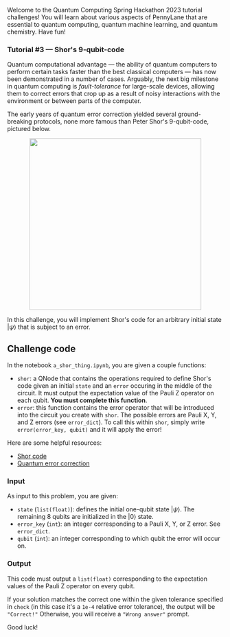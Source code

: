 Welcome to the Quantum Computing Spring Hackathon 2023 tutorial challenges! You will learn about various aspects of PennyLane that are essential to quantum computing, quantum machine learning, and quantum chemistry. Have fun!

### Tutorial \#3 — Shor's 9-qubit-code

Quantum computational advantage — the ability of quantum computers to perform certain tasks faster than the best classical computers — has now been demonstrated in a number of cases.
Arguably, the next big milestone in quantum computing is *fault-tolerance* for large-scale devices, allowing them to correct errors that crop up as a result of noisy interactions with the environment or between parts of the computer.

The early years of quantum error correction yielded several ground-breaking protocols, none more famous than Peter Shor's 9-qubit-code, pictured below.

<p align="center">
<img src="./images/daily3.png" width="400"/>
</p>

In this challenge, you will implement Shor's code for an arbitrary initial state $\vert \psi \rangle$ that is subject to an error. 

## Challenge code

In the notebook `a_shor_thing.ipynb`, you are given a couple functions:

- `shor`: a QNode that contains the operations required to define Shor's code given an initial `state` and an `error` occuring in the middle of the circuit. It must output the expectation value of the Pauli Z operator on each qubit. **You must complete this function**.
- `error`: this function contains the error operator that will be introduced into the circuit you create with `shor`. The possible errors are Pauli X, Y, and Z errors (see `error_dict`). To call this within `shor`, simply write `error(error_key, qubit)` and it will apply the error!

Here are some helpful resources:

- [Shor code](https://en.wikipedia.org/wiki/Quantum_error_correction#Shor_code)
- [Quantum error correction](https://en.wikipedia.org/wiki/Quantum_error_correction)

### Input 

As input to this problem, you are given:

- `state` (`list(float)`): defines the initial one-qubit state $\vert \psi \rangle$. The remaining 8 qubits are initialized in the $\vert 0 \rangle$ state.
- `error_key` (`int`): an integer corresponding to a Pauli X, Y, or Z error. See `error_dict`.
- `qubit` (`int`): an integer corresponding to which qubit the error will occur on.

### Output

This code must output a `list(float)` corresponding to the expectation values of the Pauli Z operator on every qubit.

If your solution matches the correct one within the given tolerance specified in `check` (in this case it's a `1e-4` relative error tolerance), the output will be `"Correct!"` Otherwise, you will receive a `"Wrong answer"` prompt.

Good luck!
